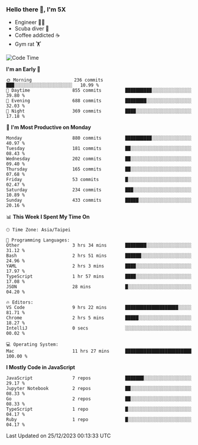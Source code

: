 ### Hello there 👋, I'm 5X

* Engineer 👨‍💻
* Scuba diver 🤿
* Coffee addicted ☕️
* Gym rat 🏋️

<!--START_SECTION:waka-->
![Code Time](http://img.shields.io/badge/Code%20Time-691%20hrs%2033%20mins-blue)

**I'm an Early 🐤** 

```text
🌞 Morning                236 commits         ███░░░░░░░░░░░░░░░░░░░░░░   10.99 % 
🌆 Daytime                855 commits         ██████████░░░░░░░░░░░░░░░   39.80 % 
🌃 Evening                688 commits         ████████░░░░░░░░░░░░░░░░░   32.03 % 
🌙 Night                  369 commits         ████░░░░░░░░░░░░░░░░░░░░░   17.18 % 
```
📅 **I'm Most Productive on Monday** 

```text
Monday                   880 commits         ██████████░░░░░░░░░░░░░░░   40.97 % 
Tuesday                  181 commits         ██░░░░░░░░░░░░░░░░░░░░░░░   08.43 % 
Wednesday                202 commits         ██░░░░░░░░░░░░░░░░░░░░░░░   09.40 % 
Thursday                 165 commits         ██░░░░░░░░░░░░░░░░░░░░░░░   07.68 % 
Friday                   53 commits          █░░░░░░░░░░░░░░░░░░░░░░░░   02.47 % 
Saturday                 234 commits         ███░░░░░░░░░░░░░░░░░░░░░░   10.89 % 
Sunday                   433 commits         █████░░░░░░░░░░░░░░░░░░░░   20.16 % 
```


📊 **This Week I Spent My Time On** 

```text
🕑︎ Time Zone: Asia/Taipei

💬 Programming Languages: 
Other                    3 hrs 34 mins       ████████░░░░░░░░░░░░░░░░░   31.12 % 
Bash                     2 hrs 51 mins       ██████░░░░░░░░░░░░░░░░░░░   24.96 % 
YAML                     2 hrs 3 mins        ████░░░░░░░░░░░░░░░░░░░░░   17.97 % 
TypeScript               1 hr 57 mins        ████░░░░░░░░░░░░░░░░░░░░░   17.08 % 
JSON                     28 mins             █░░░░░░░░░░░░░░░░░░░░░░░░   04.20 % 

🔥 Editors: 
VS Code                  9 hrs 22 mins       ████████████████████░░░░░   81.71 % 
Chrome                   2 hrs 5 mins        █████░░░░░░░░░░░░░░░░░░░░   18.27 % 
IntelliJ                 0 secs              ░░░░░░░░░░░░░░░░░░░░░░░░░   00.02 % 

💻 Operating System: 
Mac                      11 hrs 27 mins      █████████████████████████   100.00 % 
```

**I Mostly Code in JavaScript** 

```text
JavaScript               7 repos             ███████░░░░░░░░░░░░░░░░░░   29.17 % 
Jupyter Notebook         2 repos             ██░░░░░░░░░░░░░░░░░░░░░░░   08.33 % 
Go                       2 repos             ██░░░░░░░░░░░░░░░░░░░░░░░   08.33 % 
TypeScript               1 repo              █░░░░░░░░░░░░░░░░░░░░░░░░   04.17 % 
Ruby                     1 repo              █░░░░░░░░░░░░░░░░░░░░░░░░   04.17 % 
```




 Last Updated on 25/12/2023 00:13:33 UTC
<!--END_SECTION:waka-->
